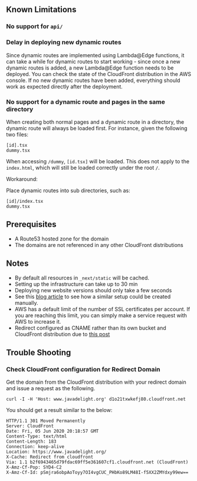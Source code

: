 ## Known Limitations

### No support for `api/`

### Delay in deploying new dynamic routes

Since dynamic routes are implemented using Lambda@Edge functions, it can take a while for dynamic routes to start working - since once a new dynamic routes is added, a new Lambda@Edge function needs to be deployed. You can check the state of the CloudFront distribution in the AWS console. If no new dynamic routes have been added, everything should work as expected directly after the deployment.

### No support for a dynamic route and pages in the same directory

When creating both normal pages and a dynamic route in a directory, the dynamic route will always be loaded first. For instance, given the following two files:

```
[id].tsx
dummy.tsx
```

When accessing `/dummy`, `[id.tsx]` will be loaded. This does not apply to the `index.html`, which will still be loaded correctly under the root `/`.

Workaround:

Place dynamic routes into sub directories, such as:

```
[id]/index.tsx
dummy.tsx
```

## Prerequisites

- A Route53 hosted zone for the domain
- The domains are not referenced in any other CloudFront distributions

## Notes

- By default all resources in `_next/static` will be cached.
- Setting up the infrastructure can take up to 30 min
- Deploying new website versions should only take a few seconds
- See this [blog article](https://simonecarletti.com/blog/2016/08/redirect-domain-https-amazon-cloudfront/) to see how a similar setup could be created manually.
- AWS has a default limit of the number of SSL certificates per account. If you are reaching this limit, you can simply make a service request with AWS to increase it.
- Redirect configured as CNAME rather than its own bucket and CloudFront distribution due to [this post](https://www.reddit.com/r/aws/comments/7jyisk/https_redirect_on_s3_bucket_access_denied_error/)

## Trouble Shooting

### Check CloudFront configuration for Redirect Domain

Get the domain from the CloudFront distribution with your redirect domain and issue a request as the following.

```
curl -I -H 'Host: www.javadelight.org' d1o21txwkefj80.cloudfront.net
```

You should get a result similar to the below:

```
HTTP/1.1 301 Moved Permanently
Server: CloudFront
Date: Fri, 05 Jun 2020 20:18:57 GMT
Content-Type: text/html
Content-Length: 183
Connection: keep-alive
Location: https://www.javadelight.org/
X-Cache: Redirect from cloudfront
Via: 1.1 b2f6943465d79fdac69ff5e361607cf1.cloudfront.net (CloudFront)
X-Amz-Cf-Pop: SYD4-C2
X-Amz-Cf-Id: pSmjra6obpAoToyy7OI4vgCUC_PHbKo89LM48I-f5XX2ZMYdxy99ew==
```
